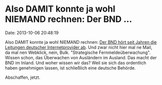 Also DAMIT konnte ja wohl NIEMAND rechnen: Der BND \...
=======================================================

Date: 2013-10-06 20:48:19

Also DAMIT konnte ja wohl NIEMAND rechnen: [Der BND hört seit Jahren die
Leitungen deutscher Internetprovider
ab](http://spiegel.de/article.do?id=926221). Und zwar nicht hier mal ne
Mail, da mal nen Webklick, nein, Bulk. \"Strategische
Fernmeldeüberwachung\". Wissen schon, das Überwachen von Ausländern im
Ausland. Das macht der BND im Inland. Und woher wissen wir das? Weil sie
sich das ordentlich haben genehmigen lassen, ist schließlich eine
deutsche Behörde.

Abschaffen, jetzt.
